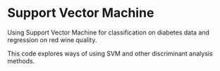 # Support Vector Machine
Using Support Vector Machine for classification on diabetes data and regression on red wine quality. 


This code explores ways of using SVM and other discriminant analysis methods.
